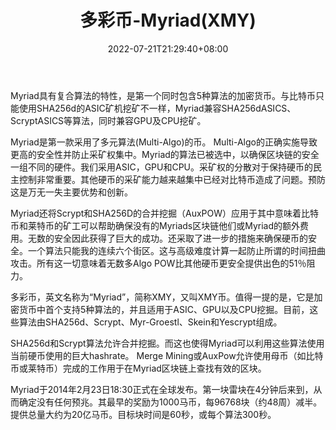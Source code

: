 ﻿---
weight: 
title: "多彩币-Myriad(XMY)"
description: "Myriad具有复合算法的特性，是第一个同时包含5种算法的加密货币"
date: 2022-07-21T21:29:40+08:00
lastmod: 2022-07-21T10:55:40+08:00
draft: false
authors: ["Cindy"]
featuredImage: "duocaibi-myriadxmy.jpg"
link: "https://myriadcoin.org/"
tags: ["数字代币","多彩币-Myriad(XMY)"]
categories: ["navigation"]
navigation: ["数字代币"]
lightgallery: true
toc: true
pinned: false
recommend: false
recommend1: false
---
Myriad具有复合算法的特性，是第一个同时包含5种算法的加密货币。与比特币只能使用SHA256d的ASIC矿机挖矿不一样，Myriad兼容SHA256dASICS、ScryptASICS等算法，同时兼容GPU及CPU挖矿。

Myriad是第一款采用了多元算法(Multi-Algo)的币。 Multi-Algo的正确实施导致更高的安全性并防止采矿权集中。Myriad的算法已被选中，以确保区块链的安全一组不同的硬件。我们采用ASIC，GPU和CPU。采矿权的分散对于保持硬币的民主控制非常重要。其他硬币的采矿能力越来越集中已经对比特币造成了问题。预防这是万无一失主要优势和创新。

Myriad还将Scrypt和SHA256D的合并挖掘（AuxPOW）应用于其中意味着比特币和莱特币的矿工可以帮助确保没有的Myriads区块链他们或Myriad的额外费用。无数的安全因此获得了巨大的成功。还采取了进一步的措施来确保硬币的安全。一个算法只能我的连续六个街区。这与高级难度计算一起防止所谓的时间扭曲攻击。所有这一切意味着无数多Algo POW比其他硬币更安全提供出色的51％阻力。

多彩币，英文名称为“Myriad”，简称XMY，又叫XMY币。值得一提的是，它是加密货币中首个支持5种算法的，并且适用于ASIC、GPU以及CPU挖掘。目前，这些算法由SHA256d、Scrypt、Myr-Groestl、Skein和Yescrypt组成。

SHA256d和Scrypt算法允许合并挖掘。而这也使得Myriad可以利用这些算法使用当前硬币使用的巨大hashrate。 Merge Mining或AuxPow允许使用母币（如比特币或莱特币）完成的工作用于在Myriad区块链上查找有效的区块。

Myriad于2014年2月23日18:30正式在全球发布。第一块雷块在4分钟后来到，从而确定没有任何预兆。其最早的奖励为1000马币，每96768块（约48周）减半。提供总量大约为20亿马币。目标块时间是60秒，或每个算法300秒。